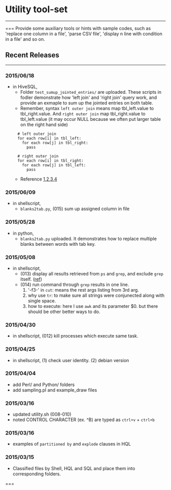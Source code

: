 # Utility tool-set 
---
===
Provide some auxiliary tools or hints with sample codes, such as 'replace one column in a file', 'parse CSV file', 'display n line with condition in a file' and so on.



## Recent Releases
---
### 2015/06/18
- in HiveSQL, 
  - Folder `test_sumup_jointed_entries/` are uploaded. These scripts in fodler demonstrate how 'left join' and 'right join' query work, and provide an exmaple to sum up the jointed entries on both table.
  - Remember, syntax `left outer join` means map tbl_left.value to tbl_right.value. And `right outer join` map tbl_right.value to tbl_left.value (it may occur NULL because we often put larger table on the right hand side)
  ```
    # left outer join
    for each row[i] in tbl_left:
      for each row[j] in tbl_right:
        pass

    # right outer join
    for each row[i] in tbl_right:
      for each row[j] in tbl_left:
        pass
  ```
  - Reference [1](http://www.cnblogs.com/ggjucheng/archive/2013/01/15/2860723.html),[2](http://blog.csdn.net/lhzblog/article/details/38587541),[3](http://www.cnblogs.com/xd502djj/archive/2013/01/18/2866662.html),[4](http://3ktechnologies.com/blog/5-ways-to-make-your-hive-queries-run-faster/)


### 2015/06/09
- in shellscript, 
  - `blanks2tab.py`, (015) sum up assigned column in file

### 2015/05/28
- in python, 
  - `blanks2tab.py` uploaded. It demonstrates how to replace multiple blanks between words with tab key. 

### 2015/05/08
- in shellscript,  
  - (013) display all results retrieved from `ps` and `grep`, and exclude `grep` itself. ([ref](http://unix.stackexchange.com/questions/74185/how-can-i-prevent-grep-from-showing-up-in-ps-results))  
  - (014) run command through `grep` results in one line.  
    1. '-f3-' in `cut`: means the rest args listing from 3rd arg.  
    2. why use `tr`: to make sure all strings were conjunected along with single space.  
    3. how to execute: here I use `awk` and its parameter $0. but there should be other better ways to do.

### 2015/04/30
- in shellscript, (012) kill processes which execute same task.

### 2015/04/25
- in shellscript, (1) check user identity. (2) debian version

### 2015/04/04
- add Perl/ and Python/ folders
- add sampling.pl and example_draw files

### 2015/03/16
- updated utility.sh (008-010)
- noted CONTROL CHARACTER (ex. ^B) are typed as `ctrl+v` + `ctrl+b`

### 2015/03/16
- examples of `partitioned by` and `explode` clauses in HQL

### 2015/03/15
- Classified files by Shell, HQL and SQL and place them into corresponding folders.

===
